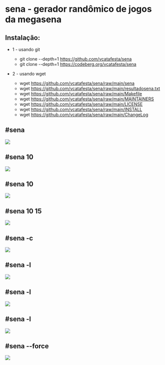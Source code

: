 # sena - gerador randômico de jogos da megasena

## Instalação:

- 1 - usando git
	- git clone --depth=1 https://github.com/vcatafesta/sena
	- git clone --depth=1 https://codeberg.org/vcatafesta/sena

- 2 - usando wget
	- wget https://github.com/vcatafesta/sena/raw/main/sena
	- wget https://github.com/vcatafesta/sena/raw/main/resultadosena.txt
	- wget https://github.com/vcatafesta/sena/raw/main/Makefile
	- wget https://github.com/vcatafesta/sena/raw/main/MAINTAINERS
	- wget https://github.com/vcatafesta/sena/raw/main/LICENSE
	- wget https://github.com/vcatafesta/sena/raw/main/INSTALL
	- wget https://github.com/vcatafesta/sena/raw/main/ChangeLog

## #sena
![](https://chililinux.com/images/sena-01.png)
## #sena 10
![](https://chililinux.com/images/sena-02.png)
## #sena 10
![](https://chililinux.com/images/sena-03.png)
## #sena 10 15
![](https://chililinux.com/images/sena-04.png)
## #sena -c
![](https://chililinux.com/images/sena-05.png)
## #sena -l
![](https://chililinux.com/images/sena-06.png)
## #sena -l
![](https://chililinux.com/images/sena-07.png)
## #sena -l
![](https://chililinux.com/images/sena-08.png)
## #sena --force
![](https://chililinux.com/images/sena-09.png)
